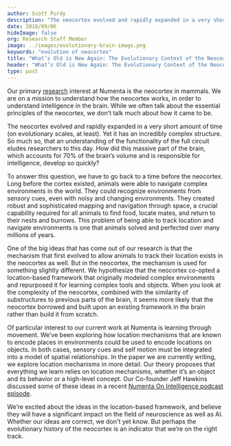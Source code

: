 ```yaml
---
author: Scott Purdy
description: "The neocortex evolved and rapidly expanded in a very short amount of time, yet it has an incredibly complex structure. So much so, that an understanding of the functionality of the full circuit eludes researchers to this day. How did this massive part of the brain, the part that is responsible for intelligence, develop so quickly? Numenta Researcher Scott Purdy ponders that question in this blog post."
date: 2018/09/06    
hideImage: false
org: Research Staff Member
image: ../images/evolutionary-brain-image.png
keywords: "evolution of neocortex"
title: "What’s Old is New Again: The Evolutionary Context of the Neocortex"
header: "What’s Old is New Again: The Evolutionary Context of the Neocortex"
type: post
---
```


Our primary [research](/neuroscience-research) interest at Numenta is the neocortex in mammals. We are on a mission to understand how the neocortex works, in order to understand intelligence in the brain. While we often talk about the essential principles of the neocortex, we don’t talk much about how it came to be.

The neocortex evolved and rapidly expanded in a very short amount of time (on evolutionary scales, at least). Yet it has an incredibly complex structure. So much so, that an understanding of the functionality of the full circuit eludes researchers to this day. How did this massive part of the brain, which accounts for 70% of the brain’s volume and is responsible for intelligence, develop so quickly?

To answer this question, we have to go back to a time before the neocortex. Long before the cortex existed, animals were able to navigate complex environments in the world. They could recognize environments from sensory cues, even with noisy and changing environments. They created robust and sophisticated mapping and navigation through space, a crucial capability required for all animals to find food, locate mates, and return to their nests and burrows. This problem of being able to track location and navigate environments is one that animals solved and perfected over many millions of years.

One of the big ideas that has come out of our research is that the mechanism that first evolved to allow animals to track their location exists in the neocortex as well. But in the neocortex, the mechanism is used for something slightly different. We hypothesize that the neocortex co-opted a location-based framework that originally modeled complex environments and repurposed it for learning complex tools and objects. When you look at the complexity of the neocortex, combined with the similarity of substructures to previous parts of the brain, it seems more likely that the neocortex borrowed and built upon an existing framework in the brain rather than build it from scratch.

Of particular interest to our current work at Numenta is learning through movement. We’ve been exploring how location mechanisms that are known to encode places in environments could be used to encode locations on objects. In both cases, sensory cues and self motion must be integrated into a model of spatial relationships. In the paper we are currently writing, we explore location mechanisms in more detail. Our theory proposes that everything we learn relies on location mechanisms, whether it’s an object and its behavior or a high-level concept. Our Co-founder Jeff Hawkins discussed some of these ideas in a recent [Numenta On Intelligence podcast episode](/resources/numenta-on-intelligence-podcast/episode-1-research-update-with-Jeff-Hawkins-part-1/).

We’re excited about the ideas in the location-based framework, and believe they will have a significant impact on the field of neuroscience as well as AI. Whether our ideas are correct, we don't yet know. But perhaps the evolutionary history of the neocortex is an indicator that we’re on the right track.
